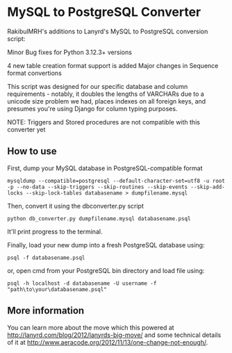 MySQL to PostgreSQL Converter
============================= 

RakibulMRH's additions to Lanyrd's MySQL to PostgreSQL conversion script:

Minor Bug fixes for Python 3.12.3+ versions 

4 new table creation format support is added
Major changes in Sequence format convertions

This script was designed for our specific database and column requirements -
notably, it doubles the lengths of VARCHARs due to a unicode size problem we
had, places indexes on all foreign keys, and presumes you're using Django
for column typing purposes.

NOTE: Triggers and Stored procedures are not compatible with this converter yet

How to use
----------

First, dump your MySQL database in PostgreSQL-compatible format

    mysqldump --compatible=postgresql --default-character-set=utf8 -u root -p --no-data --skip-triggers --skip-routines --skip-events --skip-add-locks --skip-lock-tables databasename > dumpfilename.mysql

Then, convert it using the dbconverter.py script

`python db_converter.py dumpfilename.mysql databasename.psql`

It'll print progress to the terminal.

Finally, load your new dump into a fresh PostgreSQL database using: 

`psql -f databasename.psql`

or, open cmd from your PostgreSQL bin directory and load file using:

`psql -h localhost -d databasename -U username -f "path\to\your\databasename.psql"`

More information
----------------

You can learn more about the move which this powered at http://lanyrd.com/blog/2012/lanyrds-big-move/ and some technical details of it at http://www.aeracode.org/2012/11/13/one-change-not-enough/.
